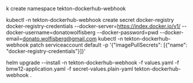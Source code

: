 k create namespace tekton-dockerhub-webhook

kubectl -n tekton-dockerhub-webhook create secret docker-registry docker-registry-credentials --docker-server=https://index.docker.io/v1/ --docker-username=donatowolfisberg --docker-password=pwd --docker-email=donato.wolfisberg@gmail.com
kubectl -n tekton-dockerhub-webhook patch serviceaccount default -p '{"imagePullSecrets": [{"name": "docker-registry-credentials"}]}'


helm upgrade --install -n tekton-dockerhub-webhook -f values.yaml -f bmw12-application.yaml -f secret-values.plain-yaml tekton-dockerhub-webhook .

